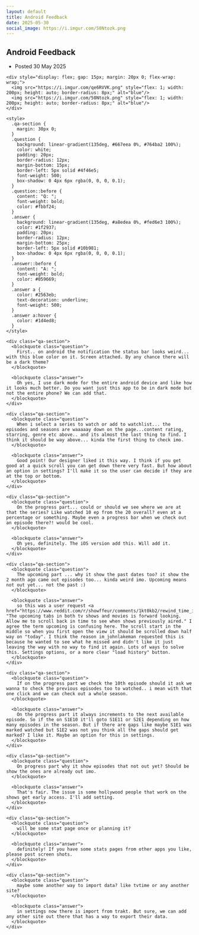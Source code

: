 ```yaml
---
layout: default
title: Android Feedback
date: 2025-05-30
social_image: https://i.imgur.com/50Ntozk.png
---
```


<main id="main" tabindex="-1">
  <article>
    <h1 class="title">
      <span role="text">
        Android Feedback
      </span>
    </h1>
    <ul class="dot_list meta">
      <li>
        Posted <time datetime="2025-05-30">
          30 May 2025
        </time>
      </li>
    </ul>

    <div style="display: flex; gap: 15px; margin: 20px 0; flex-wrap: wrap;">
      <img src="https://i.imgur.com/qe6RVVK.png" style="flex: 1; width: 200px; height: auto; border-radius: 8px;" alt="blue"/>
      <img src="https://i.imgur.com/50Ntozk.png" style="flex: 1; width: 200px; height: auto; border-radius: 8px;" alt="blue"/>
    </div>

    <style>
      .qa-section {
        margin: 30px 0;
      }
      .question {
        background: linear-gradient(135deg, #667eea 0%, #764ba2 100%);
        color: white;
        padding: 20px;
        border-radius: 12px;
        margin-bottom: 15px;
        border-left: 5px solid #4f46e5;
        font-weight: 500;
        box-shadow: 0 4px 6px rgba(0, 0, 0, 0.1);
      }
      .question::before {
        content: "Q: ";
        font-weight: bold;
        color: #fbbf24;
      }
      .answer {
        background: linear-gradient(135deg, #a8edea 0%, #fed6e3 100%);
        color: #1f2937;
        padding: 20px;
        border-radius: 12px;
        margin-bottom: 25px;
        border-left: 5px solid #10b981;
        box-shadow: 0 4px 6px rgba(0, 0, 0, 0.1);
      }
      .answer::before {
        content: "A: ";
        font-weight: bold;
        color: #059669;
      }
      .answer a {
        color: #2563eb;
        text-decoration: underline;
        font-weight: 500;
      }
      .answer a:hover {
        color: #1d4ed8;
      }
    </style>

    <div class="qa-section">
      <blockquote class="question">
        First.. on android the notification the status bar looks weird... with this blue color on it. Screen attached. By any chance there will be a dark theme?
      </blockquote>
      
      <blockquote class="answer">
        Oh yes, I use dark mode for the entire android device and like how it looks much better. Do you want just this app to be in dark mode but not the entire phone? We can add that.
      </blockquote>
    </div>

    <div class="qa-section">
      <blockquote class="question">
        When i select a series to watch or add to watchlist... the episodes and seasons are waaaaay down on the page...content rating, starring, genre etc above.. and its almost the last thing to find. I think it should be way above... kinda the first thing to check imo.
      </blockquote>
      
      <blockquote class="answer">
        Good point! Our designer liked it this way. I think if you get good at a quick scroll you can get down there very fast. But how about an option in settings? I'll make it so the user can decide if they are at the top or bottom.
      </blockquote>
    </div>

    <div class="qa-section">
      <blockquote class="question">
        On the progress part... could or should we see where we are at that the series? Like watched 10 ep from the 20 overall? even at a percentage or something. Maybe even a progress bar when we check out an episode there?! would be cool.
      </blockquote>
      
      <blockquote class="answer">
        Oh yes, definitely. The iOS version add this. Will add it.
      </blockquote>
    </div>

    <div class="qa-section">
      <blockquote class="question">
        The upcoming part ... why it show the past dates too? it show the 2 month ago came out episodes too... kinda weird imo. Upcoming means not out yet... not the past :)
      </blockquote>
      
      <blockquote class="answer">
        so this was a user request <a href="https://www.reddit.com/r/showffeur/comments/1kt0kb2/rewind_time_in_the_upcoming_tabs/">https://www.reddit.com/r/showffeur/comments/1kt0kb2/rewind_time_in_the_upcoming_tabs/</a> "The upcoming tabs in both tv shows and movies is forward looking. Allow me to scroll back in time to see when shows previously aired." I agree the term upcoming is confusing here. The scroll start in the middle so when you first open the view it should be scrolled down half way on "today". I think the reason im_johnlakeman requested this is because he wanted to see what he missed and didn't like it just leaving the way with no way to find it again. Lots of ways to solve this. Settings options, or a more clear "load history" button.
      </blockquote>
    </div>

    <div class="qa-section">
      <blockquote class="question">
        If on the progress part we check the 10th episode should it ask we wanna to check the previous episodes too to watched.. i mean with that one click and we can check out a whole season.
      </blockquote>
      
      <blockquote class="answer">
        On the progress part it always increments to the next available episode. So if the on S1E10 it'll goto S1E11 or S2E1 depending on how many episodes in the season. But if there are gaps like maybe S1E1 was marked watched but S1E2 was not you think all the gaps should get marked? I like it. Maybe an option for this in settings.
      </blockquote>
    </div>

    <div class="qa-section">
      <blockquote class="question">
        On progress part why it show episodes that not out yet? Should be show the ones are already out imo.
      </blockquote>
      
      <blockquote class="answer">
        That's fair. The issue is some hollywood people that work on the shows get early access. I'll add setting.
      </blockquote>
    </div>

    <div class="qa-section">
      <blockquote class="question">
        will be some stat page once or planning it?
      </blockquote>
      
      <blockquote class="answer">
        definitely! If you have some stats pages from other apps you like, please post screen shots.
      </blockquote>
    </div>

    <div class="qa-section">
      <blockquote class="question">
        maybe some another way to import data? like tvtime or any another site?
      </blockquote>
      
      <blockquote class="answer">
        in settings now there is import from trakt. But sure, we can add any other site out there that has a way to export their data.
      </blockquote>
    </div>
      
  </article>
</main>
